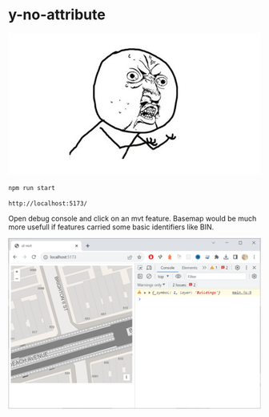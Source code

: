 # y-no-attribute

![y-no-attribute](y-u-no-guy.jpg)

`npm run start`

`http://localhost:5173/`

Open debug console and click on an mvt feature.  Basemap would be much more usefull if features carried some basic identifiers like BIN.

![example useage](example.png)